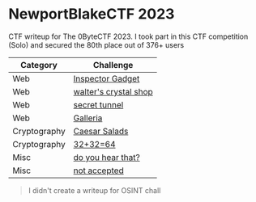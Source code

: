 # NewportBlakeCTF 2023
CTF writeup for The 0ByteCTF 2023. I took part in this CTF competition (Solo) and secured the 80th place out of 376+ users

| Category | Challenge |
| --- | --- |
| Web | [Inspector Gadget](/NewportBlakeCTF%202023/Inspector%20Gadget/)
| Web | [walter's crystal shop](/NewportBlakeCTF%202023/walter's%20crystal%20shop/)
| Web | [secret tunnel](/NewportBlakeCTF%202023/secret%20tunnel/)
| Web | [Galleria](/NewportBlakeCTF%202023/Galleria/)
| Cryptography | [Caesar Salads](/NewportBlakeCTF%202023/Caesar%20Salads/)
| Cryptography | [32+32=64](/NewportBlakeCTF%202023/32+32=64/)
| Misc | [do you hear that?](/NewportBlakeCTF%202023/do%20you%20hear%20that?/)
| Misc | [not accepted](/NewportBlakeCTF%202023/not%20accepted/)

> I didn't create a writeup for OSINT chall